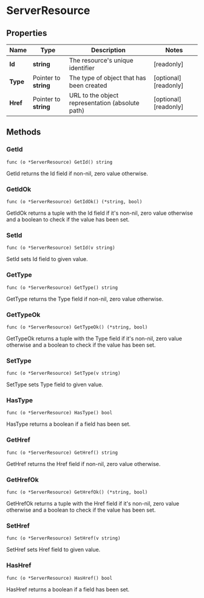 # ServerResource



## Properties

|Name | Type | Description | Notes|
|------------ | ------------- | ------------- | -------------|
|**Id** | **string** | The resource&#39;s unique identifier | [readonly] |
|**Type** | Pointer to **string** | The type of object that has been created | [optional] [readonly] |
|**Href** | Pointer to **string** | URL to the object representation (absolute path) | [optional] [readonly] |

## Methods


### GetId

`func (o *ServerResource) GetId() string`

GetId returns the Id field if non-nil, zero value otherwise.

### GetIdOk

`func (o *ServerResource) GetIdOk() (*string, bool)`

GetIdOk returns a tuple with the Id field if it's non-nil, zero value otherwise
and a boolean to check if the value has been set.

### SetId

`func (o *ServerResource) SetId(v string)`

SetId sets Id field to given value.


### GetType

`func (o *ServerResource) GetType() string`

GetType returns the Type field if non-nil, zero value otherwise.

### GetTypeOk

`func (o *ServerResource) GetTypeOk() (*string, bool)`

GetTypeOk returns a tuple with the Type field if it's non-nil, zero value otherwise
and a boolean to check if the value has been set.

### SetType

`func (o *ServerResource) SetType(v string)`

SetType sets Type field to given value.

### HasType

`func (o *ServerResource) HasType() bool`

HasType returns a boolean if a field has been set.

### GetHref

`func (o *ServerResource) GetHref() string`

GetHref returns the Href field if non-nil, zero value otherwise.

### GetHrefOk

`func (o *ServerResource) GetHrefOk() (*string, bool)`

GetHrefOk returns a tuple with the Href field if it's non-nil, zero value otherwise
and a boolean to check if the value has been set.

### SetHref

`func (o *ServerResource) SetHref(v string)`

SetHref sets Href field to given value.

### HasHref

`func (o *ServerResource) HasHref() bool`

HasHref returns a boolean if a field has been set.



